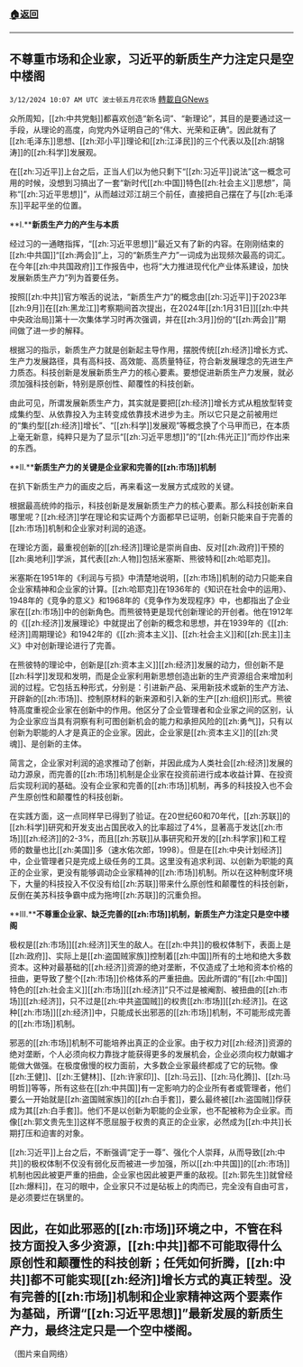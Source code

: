 ###  [:house:返回](README.md)
---


## 不尊重市场和企业家，习近平的新质生产力注定只是空中楼阁
`3/12/2024 10:07 AM UTC 波士顿五月花农场` [轉載自GNews](https://gnews.org/articles/2387177)

众所周知，[[zh:中共党魁]]都喜欢创造“新名词”、“新理论”，其目的是要通过这一手段，从理论的高度，向党内外证明自己的“伟大、光荣和正确”。因此就有了[[zh:毛泽东]]思想、[[zh:邓小平]]理论和[[zh:江泽民]]的三个代表以及[[zh:胡锦涛]]的[[zh:科学]]发展观。

在[[zh:习近平]]上台之后，正当人们以为他只剩下“[[zh:习近平]]说法”这一概念可用的时候，没想到习搞出了一套“新时代[[zh:中国]]特色[[zh:社会主义]]思想”，简称“[[zh:习近平思想]]”，从而越过邓江胡三个前任，直接把自己摆在了与[[zh:毛泽东]]平起平坐的位置。

**I.****新质生产力的产生与本质**

经过习的一通瞎指挥，“[[zh:习近平思想]]”最近又有了新的内容。在刚刚结束的[[zh:中共国]]“[[zh:两会]]”上，习的“新质生产力”一词成为出现频次最高的词汇。在今年[[zh:中共国政府]]工作报告中，也将“大力推进现代化产业体系建设，加快发展新质生产力”列为首要任务。

按照[[zh:中共]]官方喉舌的说法，“新质生产力”的概念由[[zh:习近平]]于2023年[[zh:9月]]在[[zh:黑龙江]]考察期间首次提出，在2024年[[zh:1月31日]][[zh:中共中央政治局]]第十一次集体学习时再次强调，并在[[zh:3月]]份的“[[zh:两会]]”期间做了进一步的解释。

根据习的指示，新质生产力就是创新起主导作用，摆脱传统[[zh:经济]]增长方式、生产力发展路径，具有高科技、高效能、高质量特征，符合新发展理念的先进生产力质态。科技创新是发展新质生产力的核心要素。要想促进新质生产力发展，就必须加强科技创新，特别是原创性、颠覆性的科技创新。

由此可见，所谓发展新质生产力，其实就是要把[[zh:经济]]增长方式从粗放型转变成集约型、从依靠投入为主转变成依靠技术进步为主。所以它只是之前被用烂的“集约型[[zh:经济]]增长”、“[[zh:科学]]发展观”等概念换了个马甲而已，在本质上毫无新意，纯粹只是为了显示“[[zh:习近平思想]]”的“[[zh:伟光正]]”而炒作出来的东西。

**II.****新质生产力的关键是企业家和完善的[[zh:市场]]机制**

在扒下新质生产力的画皮之后，再来看这一发展方式成败的关键。

根据最高统帅的指示，科技创新是发展新质生产力的核心要素。那么科技创新来自哪里呢？[[zh:经济]]学在理论和实证两个方面都早已证明，创新只能来自于完善的[[zh:市场]]机制和企业家对利润的追逐。

在理论方面，最重视创新的[[zh:经济]]理论是崇尚自由、反对[[zh:政府]]干预的[[zh:奥地利]]学派，其代表[[zh:人物]]包括米塞斯、熊彼特和[[zh:哈耶克]]。

米塞斯在1951年的《利润与亏损》中清楚地说明，[[zh:市场]]机制的动力只能来自企业家精神和企业家的计算。[[zh:哈耶克]]在1936年的《知识在社会中的运用》、1948年的《竞争的意义》和1968年的《竞争作为发现程序》中，也都指出了企业家在[[zh:市场]]中的创新角色。而熊彼特更是现代创新理论的开创者。他在1912年的《[[zh:经济]]发展理论》中就提出了创新的概念和思想，并在1939年的《[[zh:经济]]周期理论》和1942年的《[[zh:资本主义]]、[[zh:社会主义]]和[[zh:民主]]主义》中对创新理论进行了完善。

在熊彼特的理论中，创新是[[zh:资本主义]][[zh:经济]]发展的动力，但创新不是[[zh:科学]]发现和发明，而是企业家利用新思想创造出新的生产资源组合来增加利润的过程。它包括五种形式，分别是：引进新产品、采用新技术或新的生产方法、开辟新的[[zh:市场]]、控制原材料的新来源和引入新的生产[[zh:组织]]形式。熊彼特高度重视企业家在创新中的作用。他区分了企业管理者和企业家之间的区别，认为企业家应当具有洞察有利可图创新机会的能力和承担风险的[[zh:勇气]]，只有以创新为职能的人才是真正的企业家。因此，企业家是[[zh:资本主义]]的[[zh:灵魂]]、是创新的主体。

简言之，企业家对利润的追求推动了创新，并因此成为人类社会[[zh:经济]]发展的动力源泉，而完善的[[zh:市场]]机制是企业家在投资前进行成本收益计算、在投资后实现利润的基础。没有企业家和完善的[[zh:市场]]机制，再多的科技投入也不会产生原创性和颠覆性的科技创新。

在实践方面，这一点同样早已得到了验证。在20世纪60和70年代，[[zh:苏联]]的[[zh:科学]]研究和开发支出占国民收入的比率超过了4%，显著高于发达[[zh:市场]][[zh:经济]]的2-3%，而且[[zh:苏联]]从事研究和开发的[[zh:科学家]]和工程师的数量也比[[zh:美国]]多（速水佑次郎，1998）。但是在[[zh:中央计划经济]]中，企业管理者只是完成上级任务的工具。这里没有追求利润、以创新为职能的真正的企业家，更没有能够调动企业家精神的[[zh:市场]]机制。所以在这种制度环境下，大量的科技投入不仅没有给[[zh:苏联]]带来什么原创性和颠覆性的科技创新，反倒在美苏科技争霸中成为拖垮[[zh:苏联]]的沉重负担。

**III.****不尊重企业家、缺乏完善的[[zh:市场]]机制，新质生产力注定只是空中楼阁**

极权是[[zh:市场]][[zh:经济]]天生的敌人。在[[zh:中共]]的极权体制下，表面上是[[zh:政府]]、实际上是[[zh:盗国贼家族]]控制着[[zh:中国]]所有的土地和绝大多数资本。这种对最基础的[[zh:经济]]资源的绝对垄断，不仅造成了土地和资本价格的扭曲，更导致了整个[[zh:市场]]价格体系的严重扭曲。因此所谓的“有[[zh:中国]]特色的[[zh:社会主义]][[zh:市场]][[zh:经济]]”只不过是被阉割、被扭曲的[[zh:市场]][[zh:经济]]，只不过是[[zh:中共盗国贼]]的权贵[[zh:市场]][[zh:经济]]。在这种[[zh:市场]][[zh:经济]]中，只能成长出邪恶的[[zh:市场]]机制，不可能形成完善的[[zh:市场]]机制。

邪恶的[[zh:市场]]机制不可能培养出真正的企业家。由于权力对[[zh:经济]]资源的绝对垄断，个人必须向权力靠拢才能获得更多的发展机会，企业必须向权力献媚才能做大做强。在极度傲慢的权力面前，大多数企业家最终都成了它的玩物。像[[zh:王健]]、[[zh:王健林]]、[[zh:许家印]]、[[zh:马云]]、[[zh:马化腾]]、[[zh:马明哲]]等等，所有这些在[[zh:中共国]]有一定影响力的企业所有者或管理者，他们要么一开始就是[[zh:盗国贼家族]]的[[zh:白手套]]，要么最终被[[zh:盗国贼]]俘获成为其[[zh:白手套]]。他们不是以创新为职能的企业家，也不配被称为企业家。而像[[zh:郭文贵先生]]这样不愿屈服于权贵的真正的企业家，必然成为[[zh:中共]]长期打压和迫害的对象。

[[zh:习近平]]上台之后，不断强调“定于一尊”、强化个人崇拜，从而导致[[zh:中共]]的极权体制不仅没有弱化反而被进一步加强，所以[[zh:中共国]]的[[zh:市场]]机制也因此被更严重的扭曲，企业家也因此被更严重的敌视。[[zh:郭先生]]就曾经[[zh:爆料]]，在习的眼中，企业家只不过是砧板上的肉而已，完全没有自由可言，是必须要烂在锅里的。

因此，在如此邪恶的[[zh:市场]]环境之中，不管在科技方面投入多少资源，[[zh:中共]]都不可能取得什么原创性和颠覆性的科技创新；任凭如何折腾，[[zh:中共]]都不可能实现[[zh:经济]]增长方式的真正转型。没有完善的[[zh:市场]]机制和企业家精神这两个要素作为基础，所谓“[[zh:习近平思想]]”最新发展的新质生产力，最终注定只是一个空中楼阁。
---
（图片来自网络）
